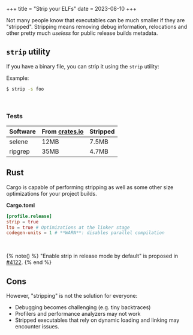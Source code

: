 +++
title = "Strip your ELFs"
date = 2023-08-10
+++

Not many people know that executables can be much smaller if they are "stripped". Stripping means removing debug information, relocations and other pretty much _useless_ for public release builds metadata.

## `strip` utility

If you have a binary file, you can strip it using the `strip` utility:

Example:

```sh
$ strip -s foo
```

<br>

### Tests

| Software | From [crates.io](https://crates.io) | Stripped |
| -------- | ----------------------------------- | -------- |
| selene   | 12MB                                | 7.5MB    |
| ripgrep  | 35MB                                | 4.7MB    |

## Rust

Cargo is capable of performing stripping as well as some other size optimizations for your project builds.

**Cargo.toml**
```toml
[profile.release]
strip = true
lto = true # Optimizations at the linker stage
codegen-units = 1 # **WARN**: disables parallel compilation
```

<br>

{% note() %}
"Enable strip in release mode by default" is proposed in [#4122](https://github.com/rust-lang/cargo/issues/4122).
{% end %}

## Cons

However, "stripping" is not the solution for everyone:

- Debugging becomes challenging (e.g. tiny backtraces)
- Profilers and performance analyzers may not work
- Stripped executables that rely on dynamic loading and linking may encounter issues.
